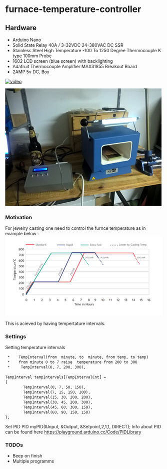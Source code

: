 # furnace-temperature-controller

## Hardware

- Arduino Nano
- Solid State Relay 40A / 3-32VDC 24-380VAC DC SSR 
- Stainless Steel High Temperature -100 To 1250 Degree Thermocouple K type 100mm Probe
- 1602 LCD screen (blue screen) with backlighting
- Adafruit Thermocouple Amplifier MAX31855 Breakout Board 
- 2AMP 5v DC, Box


[![video](http://img.youtube.com/vi/bsTQhCWisBk/0.jpg)](https://youtu.be/bsTQhCWisBk)

![photo](/furnace.jpg)



### Motivation 

For jewelry casting one need to control the furnce temperature as in example below :
![photo](/casting.png)

This is acieved by having tempertature intervals.




### Settings

Setting temperature intervals

````
 *    TempInterval(from  minute, to  minute, from temp, to temp)
 *    from minute 0 to 7 raise  temperature from 200 to 300
 *     TempInterval(0, 7, 200, 300),
 
TempInterval tempIntervals[TempIntervalCnt] =
{
        TempInterval(0, 7, 50, 150),
        TempInterval(7, 15, 150, 200),
        TempInterval(15, 30, 200, 200),
        TempInterval(30, 45, 200, 300),
        TempInterval(45, 60, 300, 150),
        TempInterval(60, 90, 150, 150)
};

````

Set PID 
PID myPID(&Input, &Output, &Setpoint,2,1,1, DIRECT);
Info about PID can be found here https://playground.arduino.cc/Code/PIDLibrary



### TODOs
- Beep on finish
- Multiple programms
